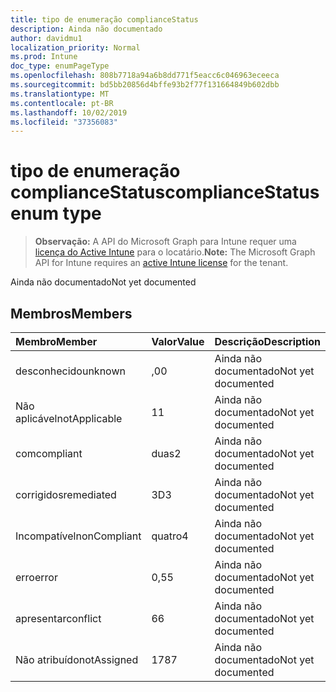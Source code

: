 ```yaml
---
title: tipo de enumeração complianceStatus
description: Ainda não documentado
author: davidmu1
localization_priority: Normal
ms.prod: Intune
doc_type: enumPageType
ms.openlocfilehash: 808b7718a94a6b8dd771f5eacc6c046963eceeca
ms.sourcegitcommit: bd5bb20856d4bffe93b2f77f131664849b602dbb
ms.translationtype: MT
ms.contentlocale: pt-BR
ms.lasthandoff: 10/02/2019
ms.locfileid: "37356083"
---
```

# <a name="compliancestatus-enum-type"></a><span data-ttu-id="05587-103">tipo de enumeração complianceStatus</span><span class="sxs-lookup"><span data-stu-id="05587-103">complianceStatus enum type</span></span>

> <span data-ttu-id="05587-104">**Observação:** A API do Microsoft Graph para Intune requer uma [licença do Active Intune](https://go.microsoft.com/fwlink/?linkid=839381) para o locatário.</span><span class="sxs-lookup"><span data-stu-id="05587-104">**Note:** The Microsoft Graph API for Intune requires an [active Intune license](https://go.microsoft.com/fwlink/?linkid=839381) for the tenant.</span></span>

<span data-ttu-id="05587-105">Ainda não documentado</span><span class="sxs-lookup"><span data-stu-id="05587-105">Not yet documented</span></span>

## <a name="members"></a><span data-ttu-id="05587-106">Membros</span><span class="sxs-lookup"><span data-stu-id="05587-106">Members</span></span>
|<span data-ttu-id="05587-107">Membro</span><span class="sxs-lookup"><span data-stu-id="05587-107">Member</span></span>|<span data-ttu-id="05587-108">Valor</span><span class="sxs-lookup"><span data-stu-id="05587-108">Value</span></span>|<span data-ttu-id="05587-109">Descrição</span><span class="sxs-lookup"><span data-stu-id="05587-109">Description</span></span>|
|:---|:---|:---|
|<span data-ttu-id="05587-110">desconhecido</span><span class="sxs-lookup"><span data-stu-id="05587-110">unknown</span></span>|<span data-ttu-id="05587-111">,0</span><span class="sxs-lookup"><span data-stu-id="05587-111">0</span></span>|<span data-ttu-id="05587-112">Ainda não documentado</span><span class="sxs-lookup"><span data-stu-id="05587-112">Not yet documented</span></span>|
|<span data-ttu-id="05587-113">Não aplicável</span><span class="sxs-lookup"><span data-stu-id="05587-113">notApplicable</span></span>|<span data-ttu-id="05587-114">1</span><span class="sxs-lookup"><span data-stu-id="05587-114">1</span></span>|<span data-ttu-id="05587-115">Ainda não documentado</span><span class="sxs-lookup"><span data-stu-id="05587-115">Not yet documented</span></span>|
|<span data-ttu-id="05587-116">com</span><span class="sxs-lookup"><span data-stu-id="05587-116">compliant</span></span>|<span data-ttu-id="05587-117">duas</span><span class="sxs-lookup"><span data-stu-id="05587-117">2</span></span>|<span data-ttu-id="05587-118">Ainda não documentado</span><span class="sxs-lookup"><span data-stu-id="05587-118">Not yet documented</span></span>|
|<span data-ttu-id="05587-119">corrigidos</span><span class="sxs-lookup"><span data-stu-id="05587-119">remediated</span></span>|<span data-ttu-id="05587-120">3D</span><span class="sxs-lookup"><span data-stu-id="05587-120">3</span></span>|<span data-ttu-id="05587-121">Ainda não documentado</span><span class="sxs-lookup"><span data-stu-id="05587-121">Not yet documented</span></span>|
|<span data-ttu-id="05587-122">Incompatível</span><span class="sxs-lookup"><span data-stu-id="05587-122">nonCompliant</span></span>|<span data-ttu-id="05587-123">quatro</span><span class="sxs-lookup"><span data-stu-id="05587-123">4</span></span>|<span data-ttu-id="05587-124">Ainda não documentado</span><span class="sxs-lookup"><span data-stu-id="05587-124">Not yet documented</span></span>|
|<span data-ttu-id="05587-125">erro</span><span class="sxs-lookup"><span data-stu-id="05587-125">error</span></span>|<span data-ttu-id="05587-126">0,5</span><span class="sxs-lookup"><span data-stu-id="05587-126">5</span></span>|<span data-ttu-id="05587-127">Ainda não documentado</span><span class="sxs-lookup"><span data-stu-id="05587-127">Not yet documented</span></span>|
|<span data-ttu-id="05587-128">apresentar</span><span class="sxs-lookup"><span data-stu-id="05587-128">conflict</span></span>|<span data-ttu-id="05587-129">6</span><span class="sxs-lookup"><span data-stu-id="05587-129">6</span></span>|<span data-ttu-id="05587-130">Ainda não documentado</span><span class="sxs-lookup"><span data-stu-id="05587-130">Not yet documented</span></span>|
|<span data-ttu-id="05587-131">Não atribuído</span><span class="sxs-lookup"><span data-stu-id="05587-131">notAssigned</span></span>|<span data-ttu-id="05587-132">178</span><span class="sxs-lookup"><span data-stu-id="05587-132">7</span></span>|<span data-ttu-id="05587-133">Ainda não documentado</span><span class="sxs-lookup"><span data-stu-id="05587-133">Not yet documented</span></span>|




